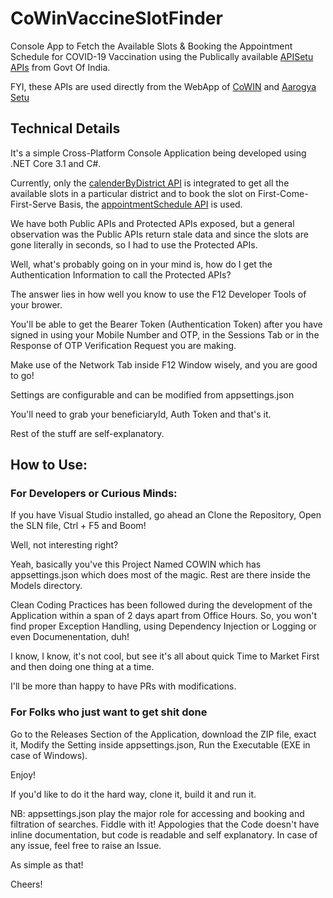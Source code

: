 # CoWinVaccineSlotFinder
Console App to Fetch the Available Slots & Booking the Appointment Schedule for COVID-19 Vaccination using the Publically available [APISetu APIs](https://apisetu.gov.in/public/marketplace/api/cowin/cowin-public-v2#/) from Govt Of India. 

FYI, these APIs are used directly from the WebApp of [CoWIN](https://cowin.gov.in/) and [Aarogya Setu](https://www.aarogyasetu.gov.in/)


## Technical Details

It's a simple Cross-Platform Console Application being developed using .NET Core 3.1 and C#.

Currently, only the [calenderByDistrict API](https://apisetu.gov.in/public/marketplace/api/cowin/cowin-public-v2#/Appointment%20Availability%20APIs/calendarByDistrict) is integrated to get all the available slots in a particular district and to book the slot on First-Come-First-Serve Basis, the
 [appointmentSchedule API](https://apisetu.gov.in/public/marketplace/api/cowin/cowin-protected-v2#/Vaccination%20Appointment%20APIs/schedule) is used.
 
We have both Public APIs and Protected APIs exposed, but a general observation was the Public APIs return stale data and since the slots are gone literally in seconds, so I had to use the Protected APIs.

Well, what's probably going on in your mind is, how do I get the Authentication Information to call the Protected APIs?

The answer lies in how well you know to use the F12 Developer Tools of your brower.

You'll be able to get the Bearer Token (Authentication Token) after you have signed in using your Mobile Number and OTP, in the Sessions Tab or in the Response of  OTP Verification Request you are making. 

Make use of the Network Tab inside F12 Window wisely, and you are good to go!

Settings are configurable and can be modified from appsettings.json

You'll need to grab your beneficiaryId, Auth Token and that's it. 

Rest of the stuff are self-explanatory.

## How to Use:

### For Developers or Curious Minds:

If you have Visual Studio installed, go ahead an Clone the Repository, Open the SLN file, Ctrl + F5 and Boom!

Well, not interesting right?

Yeah, basically you've this Project Named COWIN which has appsettings.json which does most of the magic.
Rest are there inside the Models directory.

Clean Coding Practices has been followed during the development of the Application within a span of 2 days apart from Office Hours. So, you won't find proper Exception Handling, using Dependency Injection or Logging or even Documenentation, duh! 

I know, I know, it's not cool, but see it's all about quick Time to Market First and then doing one thing at a time. 

I'll be more than happy to have PRs with modifications.

### For Folks who just want to get shit done

Go to the Releases Section of the Application, download the ZIP file, exact it, Modify the Setting inside appsettings.json, Run the Executable (EXE in case of Windows).

Enjoy!

If you'd like to do it the hard way, clone it, build it and run it.

NB: appsettings.json play the major role for accessing and booking and filtration of searches. Fiddle with it! Appologies that the Code doesn't have inline documentation, but code is readable and self explanatory. In case of any issue, feel free to raise an Issue.

As simple as that!

Cheers!
